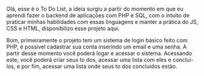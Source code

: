 Olá, esse é o To Do List, a ideia surgiu a partir do momento em que eu aprendi fazer o backend de aplicações com PHP e SQL, com o intuito de praticar minhas habilidades com essas linguagens e manter a prática do JS, CSS e HTML, disponibilizo esse projeto aqui. 

Bom, primeiramente o projeto tem um sistema de login básico feito com PHP, é possivel cadastrar sua conta inserindo um email e uma senha. A partir desse momento você poderá logar e acessar o sistema. Acessando este, você poderá criar seus to dos, acessar uma lista com eles e conclui-los, e por fim, acessar uma lista onde seus to dos concluidos estão. 

